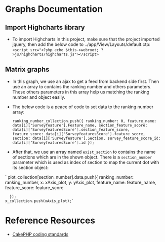 # Graphs Documentation

## Import Highcharts library
* To import Highcharts in this project, make sure that the project imported jquery, then add the below code to ../app/View/Layouts/default.ctp:
    `<script src="<?php echo $this->webroot; ?>js/highcharts/highcharts.js"></script>`

## Matrix graphs
* In this graph, we use an ajax to get a feed from backend side first. Then use an array to contains the ranking number and others parameters. These others parameters in this array help us matching the ranking number and object easily.
* The below code is a peace of code to set data to the ranking number array:

    `ranking_number_collection.push({
        ranking_number: 0,
        feature_name: data[i]['Surveyfeature'].Feature_name,
        section_feature_score: data[i]['SurveyfeaturesScore'].section_feature_score,
        feature_score: data[i]['SurveyfeaturesScore'].feature_score,
        section: data[i]['Surveyfeature'].Section,
        survey_feature_score_id: data[i]['SurveyfeaturesScore'].id
    });`

* After that, we use an array named `exist_section` to contains the name of sections which are in the shown object. There is a `section_number` parameter which is used as index of section to map the current dot with its section object:

`
plot_collection[section_number].data.push({
          ranking_number: ranking_number,
          x: xAxis_plot,
          y: yAxis_plot,
          feature_name: feature_name,
          feature_score: feature_score

      });
    x_collection.push(xAxis_plot);`


# Reference Resources

* [CakePHP coding standards](http://book.cakephp.org/2.0/en/contributing/cakephp-coding-conventions.html)
